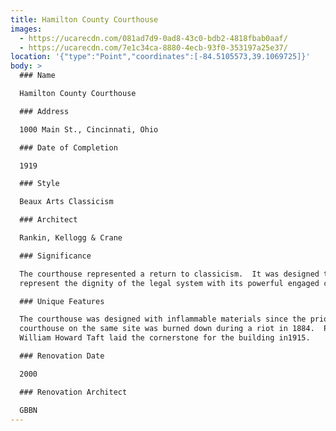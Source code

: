 ```yaml
---
title: Hamilton County Courthouse
images:
  - https://ucarecdn.com/081ad7d9-0ad8-43c0-bdb2-4818fbab0aaf/
  - https://ucarecdn.com/7e1c34ca-8880-4ecb-93f0-353197a25e37/
location: '{"type":"Point","coordinates":[-84.5105573,39.1069725]}'
body: >
  ### Name

  Hamilton County Courthouse

  ### Address

  1000 Main St., Cincinnati, Ohio

  ### Date of Completion

  1919

  ### Style

  Beaux Arts Classicism

  ### Architect

  Rankin, Kellogg & Crane

  ### Significance

  The courthouse represented a return to classicism.  It was designed to
  represent the dignity of the legal system with its powerful engaged colonnade.

  ### Unique Features

  The courthouse was designed with inflammable materials since the prior
  courthouse on the same site was burned down during a riot in 1884.  President
  William Howard Taft laid the cornerstone for the building in1915.

  ### Renovation Date

  2000

  ### Renovation Architect

  GBBN
---
```

